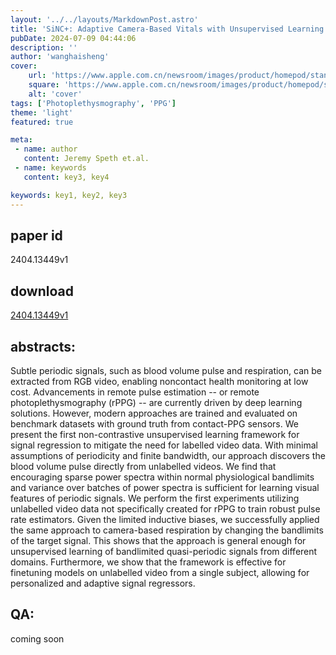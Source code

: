 ```yaml
---
layout: '../../layouts/MarkdownPost.astro'
title: 'SiNC+: Adaptive Camera-Based Vitals with Unsupervised Learning of Periodic Signals'
pubDate: 2024-07-09 04:44:06
description: ''
author: 'wanghaisheng'
cover:
    url: 'https://www.apple.com.cn/newsroom/images/product/homepod/standard/Apple-HomePod-hero-230118_big.jpg.large_2x.jpg'
    square: 'https://www.apple.com.cn/newsroom/images/product/homepod/standard/Apple-HomePod-hero-230118_big.jpg.large_2x.jpg'
    alt: 'cover'
tags: ['Photoplethysmography', 'PPG'] 
theme: 'light'
featured: true

meta:
 - name: author
   content: Jeremy Speth et.al.
 - name: keywords
   content: key3, key4

keywords: key1, key2, key3
---
```


## paper id
2404.13449v1
## download
[2404.13449v1](http://arxiv.org/abs/2404.13449v1)
## abstracts:
Subtle periodic signals, such as blood volume pulse and respiration, can be extracted from RGB video, enabling noncontact health monitoring at low cost. Advancements in remote pulse estimation -- or remote photoplethysmography (rPPG) -- are currently driven by deep learning solutions. However, modern approaches are trained and evaluated on benchmark datasets with ground truth from contact-PPG sensors. We present the first non-contrastive unsupervised learning framework for signal regression to mitigate the need for labelled video data. With minimal assumptions of periodicity and finite bandwidth, our approach discovers the blood volume pulse directly from unlabelled videos. We find that encouraging sparse power spectra within normal physiological bandlimits and variance over batches of power spectra is sufficient for learning visual features of periodic signals. We perform the first experiments utilizing unlabelled video data not specifically created for rPPG to train robust pulse rate estimators. Given the limited inductive biases, we successfully applied the same approach to camera-based respiration by changing the bandlimits of the target signal. This shows that the approach is general enough for unsupervised learning of bandlimited quasi-periodic signals from different domains. Furthermore, we show that the framework is effective for finetuning models on unlabelled video from a single subject, allowing for personalized and adaptive signal regressors.
## QA:
coming soon
